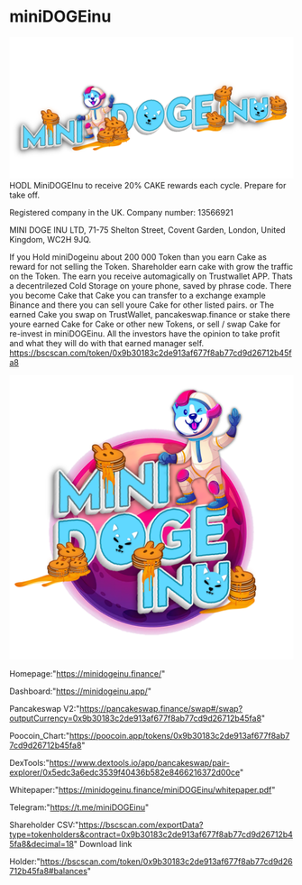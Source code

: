 # miniDOGEinu
![Trademark](https://raw.githubusercontent.com/miniDOGEinu/miniDOGEinu/main/miniDOGEinu_long_original_logo.png)
HODL MiniDOGEInu to receive 20% CAKE rewards each cycle. Prepare for take off. 

Registered company in the UK. Company number: 13566921

MINI DOGE INU LTD, 71-75 Shelton Street, Covent Garden, London, United Kingdom, WC2H 9JQ.

If you Hold miniDogeinu about  200 000 Token than you earn Cake as reward for not selling the Token. Shareholder earn cake with grow the traffic on the Token. The earn you receive automagically on Trustwallet APP. Thats a decentrilezed Cold Storage on youre phone, saved by phrase code. There you become Cake that Cake you can transfer to a exchange example Binance and there you can sell youre Cake for other listed pairs. or
The earned Cake you swap on TrustWallet, pancakeswap.finance or stake there youre earned Cake for Cake or other new Tokens, or
sell / swap Cake for re-invest in miniDOGEinu. 
All the investors have the opinion to take profit and what they will do with that earned manager self.
https://bscscan.com/token/0x9b30183c2de913af677f8ab77cd9d26712b45fa8


![ICON](https://raw.githubusercontent.com/miniDOGEinu/miniDOGEinu/main/miniDOGEinu_square_original_logo.png)

Homepage:"https://minidogeinu.finance/"

Dashboard:"https://minidogeinu.app/"

Pancakeswap V2:"https://pancakeswap.finance/swap#/swap?outputCurrency=0x9b30183c2de913af677f8ab77cd9d26712b45fa8"

Poocoin_Chart:"https://poocoin.app/tokens/0x9b30183c2de913af677f8ab77cd9d26712b45fa8"

DexTools:"https://www.dextools.io/app/pancakeswap/pair-explorer/0x5edc3a6edc3539f40436b582e8466216372d00ce"

Whitepaper:"https://minidogeinu.finance/miniDOGEinu/whitepaper.pdf"

Telegram:"https://t.me/miniDOGEinu"

Shareholder CSV:"https://bscscan.com/exportData?type=tokenholders&contract=0x9b30183c2de913af677f8ab77cd9d26712b45fa8&decimal=18"
Download link

Holder:"https://bscscan.com/token/0x9b30183c2de913af677f8ab77cd9d26712b45fa8#balances"
